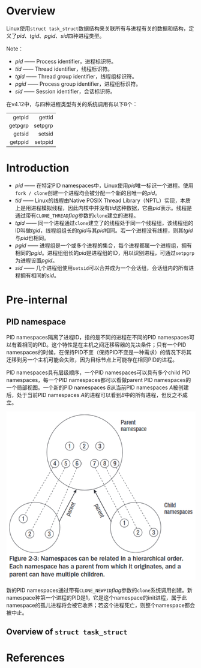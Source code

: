 <!-- TITLE: Relationship -->
<!-- SUBTITLE: A quick summary of Relationship -->

# Overview
Linux使用`struct task_struct`数据结构来关联所有与进程有关的数据和结构，定义了*pid*、*tgid*、*pgid*、*sid*四种进程类型。

Note：
* *pid* —— Process identifier，进程标识符。
* *tid* —— Thread identifier，线程标识符。
* *tgid* —— Thread group identifier，线程组标识符。
* *pgid* —— Process group identifier，进程组标识符。
* *sid* —— Session identifier，会话标识符。

在v4.12中，与四种进程类型有关的系统调用有以下8个：

| | |
| --: | --: |
| getpid | gettid |
| getpgrp | setpgrp |
| getsid | setsid |
| getppid | setppid |

# Introduction
- *pid* —— 在特定PID namespaces中，Linux使用*pid*唯一标识一个进程。使用`fork / clone`创建一个进程均会被分配一个新的且唯一的*pid*。
- *tid* —— Linux的线程由Native POSIX Thread Library（NPTL）实现，本质上是用进程模拟线程，因此内核中并没有*tid*这种数据，它由*pid*表示。线程是通过带有`CLONE_THREAD`*flag*参数的`clone`建立的进程。
- *tgid* —— 同一个进程通过`clone`建立了的线程处于同一个线程组，该线程组的ID叫做*tgid*，线程组组长的*tgid*与其*pid*相同。若一个进程没有线程，则其*tgid*与*pid*也相同。
- *pgid* —— 进程组是一个或多个进程的集合，每个进程都属一个进程组，拥有相同的*pgid*。进程组组长的*pid*是进程组的ID，用以识别进程，可通过`setpgrp`为进程设置*pgid*。
- *sid* —— 几个进程组使用`setsid`可以合并成为一个会话组，会话组内的所有进程拥有相同的*sid*。
# Pre-internal
## PID namespace
PID namespaces隔离了进程ID，指的是不同的进程在不同的PID namespaces可以有着相同的PID。这个特性是在主机之间迁移容器的先决条件；只有一个PID namespaces的时候，在保持PID不变（保持PID不变是一种需求）的情况下将其迁移到另一个主机可能会失败，因为目标节点上可能存在相同PID的进程。

PID namespaces具有层级顺序，一个PID namespaces可以具有多个child PID namespaces，每一个PID namespaces都可以看做parent PID namespaces的一个局部视图。一个新的PID namespaces *B*从当前PID namespaces *A*被创建后，处于当前PID namespaces *A*的进程可以看到*B*中的所有进程，但反之不成立。

![PID Namespaces](/uploads/2018/pid-namespaces.png "PID Namespaces")

新的PID namespaces通过带有`CLONE_NEWPID`*flag*参数的`clone`系统调用创建。新namespace种第一个进程的PID是1，它是这个namespace的init进程，属于此namespace的孤儿进程将会被它收养；若这个进程死亡，则整个namespace都会被中止。

## Overview of `struct task_struct`


# References
[1]: https://lwn.net/Articles/259217/ "LWN.net: PID namespaces in the 2.6.24 kernel"
[2]: http://man7.org/linux/man-pages/man7/pid_namespaces.7.html "Linux Programmer's Manual: pid_namespaces"